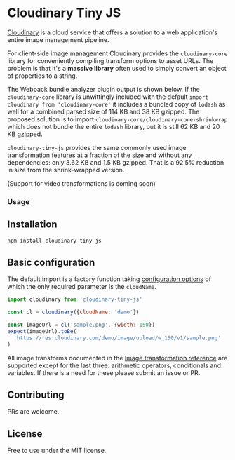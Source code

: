 # Cloudinary Tiny JS

[Cloudinary](http://cloudinary.com/) is a cloud service that offers a solution to 
a web application's entire image management pipeline.

For client-side image management Cloudinary provides the `cloudinary-core` library for 
conveniently compiling transform options to asset URLs. The problem is that it's a 
**massive library** often used to simply convert an object of properties to a string.

The Webpack bundle analyzer plugin output is shown below. If the `cloudinary-core`
library is unwittingly included with the default `import cloudinary from 'cloudinary-core'`
it includes a bundled copy of `lodash` as well for a combined parsed size of 114 KB and 
38 KB gzipped. The proposed solution is to import `cloudinary-core/cloudinary-core-shrinkwrap`
which does not bundle the entire `lodash` library, but it is still 62 KB and 20 KB gzipped.

`cloudinary-tiny-js` provides the same commonly used image transformation features
at a fraction of the size and without any dependencies: only 3.62 KB and 1.5 KB gzipped. 
That is a 92.5% reduction in size from the shrink-wrapped version.

(Support for video transformations is coming soon)

### Usage

## Installation

```bash
npm install cloudinary-tiny-js
```

## Basic configuration

The default import is a factory function taking 
[configuration options](http://cloudinary.com/documentation/node_additional_topics#configuration_options) 
of which the only required parameter is the `cloudName`. 

```javascript
import cloudinary from 'cloudinary-tiny-js'

const cl = cloudinary({cloudName: 'demo'})

const imageUrl = cl('sample.png', {width: 150})
expect(imageUrl).toBe(
  'https://res.cloudinary.com/demo/image/upload/w_150/v1/sample.png'
)
```

All image transforms documented in the 
[Image transformation reference](http://cloudinary.com/documentation/image_transformation_reference)
are supported except for the last three: arithmetic operators, conditionals and variables. 
If there is a need for these please submit an issue or PR.


## Contributing

PRs are welcome.


## License

Free to use under the MIT license.
